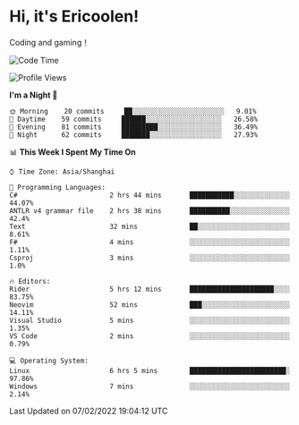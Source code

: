 # Hi, it's Ericoolen!
Coding and gaming！

<!--START_SECTION:waka-->
![Code Time](http://img.shields.io/badge/Code%20Time-172%20hrs%2034%20mins-blue)

![Profile Views](http://img.shields.io/badge/Profile%20Views-0-blue)

**I'm a Night 🦉** 

```text
🌞 Morning    20 commits     ██░░░░░░░░░░░░░░░░░░░░░░░   9.01% 
🌆 Daytime    59 commits     ██████░░░░░░░░░░░░░░░░░░░   26.58% 
🌃 Evening    81 commits     █████████░░░░░░░░░░░░░░░░   36.49% 
🌙 Night      62 commits     ███████░░░░░░░░░░░░░░░░░░   27.93%

```


📊 **This Week I Spent My Time On** 

```text
⌚︎ Time Zone: Asia/Shanghai

💬 Programming Languages: 
C#                       2 hrs 44 mins       ███████████░░░░░░░░░░░░░░   44.07% 
ANTLR v4 grammar file    2 hrs 38 mins       ██████████░░░░░░░░░░░░░░░   42.4% 
Text                     32 mins             ██░░░░░░░░░░░░░░░░░░░░░░░   8.61% 
F#                       4 mins              ░░░░░░░░░░░░░░░░░░░░░░░░░   1.11% 
Csproj                   3 mins              ░░░░░░░░░░░░░░░░░░░░░░░░░   1.0%

🔥 Editors: 
Rider                    5 hrs 12 mins       █████████████████████░░░░   83.75% 
Neovim                   52 mins             ███░░░░░░░░░░░░░░░░░░░░░░   14.11% 
Visual Studio            5 mins              ░░░░░░░░░░░░░░░░░░░░░░░░░   1.35% 
VS Code                  2 mins              ░░░░░░░░░░░░░░░░░░░░░░░░░   0.79%

💻 Operating System: 
Linux                    6 hrs 5 mins        ████████████████████████░   97.86% 
Windows                  7 mins              ░░░░░░░░░░░░░░░░░░░░░░░░░   2.14%

```


 Last Updated on 07/02/2022 19:04:12 UTC
<!--END_SECTION:waka-->

